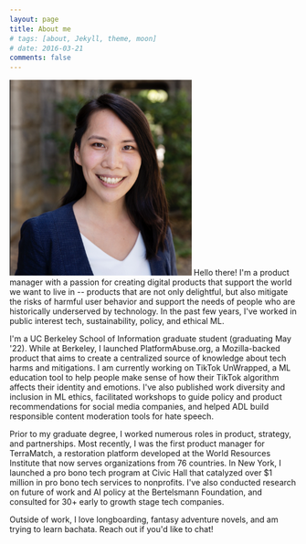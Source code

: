 ```yaml
---
layout: page
title: About me
# tags: [about, Jekyll, theme, moon]
# date: 2016-03-21
comments: false
---
```


<img src="/assets/img/headshot2.png" style="width:318.66px;height:342.66px;padding=10px">
Hello there! I'm a product manager with a passion for creating digital products that support the world we want to live in -- products that are not only delightful, but also mitigate the risks of harmful user behavior and support the needs of people who are historically underserved by technology. In the past few years, I've worked in public interest tech, sustainability, policy, and ethical ML. 


I'm a UC Berkeley School of Information graduate student (graduating May '22). While at Berkeley, I launched PlatformAbuse.org, a Mozilla-backed product that aims to create a centralized source of knowledge about tech harms and mitigations. I am currently working on TikTok UnWrapped, a ML education tool to help people make sense of how their TikTok algorithm affects their identity and emotions. I've also published work diversity and inclusion in ML ethics, facilitated workshops to guide policy and product recommendations for social media companies, and helped ADL build responsible content moderation tools for hate speech. 

Prior to my graduate degree, I worked numerous roles in product, strategy, and partnerships. Most recently, I was the first product manager for TerraMatch, a restoration platform developed at the World Resources Institute that now serves organizations from 76 countries. In New York, I launched a pro bono tech program at Civic Hall that catalyzed over $1 million in pro bono tech services to nonprofits.  I've also conducted research on future of work and AI policy at the Bertelsmann Foundation, and consulted for 30+ early to growth stage tech companies. 

Outside of work, I love longboarding, fantasy adventure novels, and am trying to learn bachata. Reach out if you'd like to chat!
